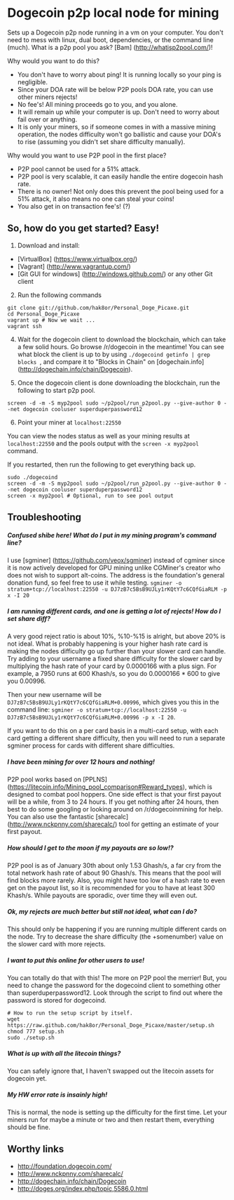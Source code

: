 Dogecoin p2p local node for mining
==================================

Sets up a Dogecoin p2p node running in a vm on your computer. You don't need to mess with linux, dual boot, dependencies, or the command line (much). What is a p2p pool you ask? [Bam] (http://whatisp2pool.com/)!

Why would you want to do this?
- You don't have to worry about ping! It is running locally so your ping is negligible.
- Since your DOA rate will be below P2P pools DOA rate, you can use other miners rejects!
- No fee's! All mining proceeds go to you, and you alone.
- It will remain up while your computer is up. Don't need to worry about fail over or anything.
- It is only your miners, so if someone comes in with a massive mining operation, the nodes difficulty won't go ballistic and cause your DOA's to rise (assuming you didn't set share difficulty manually).

Why would you want to use P2P pool in the first place?
- P2P pool cannot be used for a 51% attack.
- P2P pool is very scalable, it can easily handle the entire dogecoin hash rate.
- There is no owner! Not only does this prevent the pool being used for a 51% attack, it also means no one can steal your coins!
- You also get in on transaction fee's! (?)


So, how do you get started? Easy!
---------------------------------
1) Download and install:
- [VirtualBox] (https://www.virtualbox.org/)
- [Vagrant] (http://www.vagrantup.com/)
- [Git GUI for windows] (http://windows.github.com/) or any other Git client
 
2) Run the following commands
```Batchfile
git clone git://github.com/hak8or/Personal_Doge_Picaxe.git
cd Personal_Doge_Picaxe
vagrant up # Now we wait ...
vagrant ssh
```
4) Wait for the dogecoin client to download the blockchain, which can take a few solid hours. Go browse /r/dogecoin in the meantime! You can see what block the client is up to by using ```./dogecoind getinfo | grep blocks ```, and compare it to "Blocks in Chain" on [dogechain.info] (http://dogechain.info/chain/Dogecoin).

5) Once the dogecoin client is done downloading the blockchain, run the following to start p2p pool.
```Batchfile
screen -d -m -S myp2pool sudo ~/p2pool/run_p2pool.py --give-author 0 --net dogecoin cooluser superduperpassword12
```

6) Point your miner at ```localhost:22550```

You can view the nodes status as well as your mining results at ```localhost:22550``` and the pools output with the ```screen -x myp2pool``` command.

If you restarted, then run the following to get everything back up.
```Batchfile
sudo ./dogecoind
screen -d -m -S myp2pool sudo ~/p2pool/run_p2pool.py --give-author 0 --net dogecoin cooluser superduperpassword12
screen -x myp2pool # Optional, run to see pool output
```

Troubleshooting
---------------
##### *Confused shibe here!* What do I put in my mining program's command line? 
I use [sgminer] (https://github.com/veox/sgminer) instead of cgminer since it is now actively developed for GPU mining unlike CGMiner's creator who does not wish to support alt-coins. The address is the foundation's general donation fund, so feel free to use it while testing.
``` sgminer -o stratum+tcp://localhost:22550 -u DJ7zB7c5BsB9UJLy1rKQtY7c6CQfGiaRLM -p x -I 20 ```


##### I am running different cards, and one is getting a lot of rejects! How do I set share diff?
A very good reject ratio is about 10%, %10-%15 is alright, but above 20% is not ideal. What is probably happening is your higher hash rate card is making the nodes difficulty go up further than your slower card can handle. Try adding to your username a fixed share difficulty for the slower card by multiplying the hash rate of your card by 0.0000166 with a plus sign. For example, a 7950 runs at 600 Khash/s, so you do 0.0000166 * 600 to give you 0.00996. 

Then your new username will be ``` DJ7zB7c5BsB9UJLy1rKQtY7c6CQfGiaRLM+0.00996 ```, which gives you this in the command line: ``` sgminer -o stratum+tcp://localhost:22550 -u DJ7zB7c5BsB9UJLy1rKQtY7c6CQfGiaRLM+0.00996 -p x -I 20 ```.

If you want to do this on a per card basis in a multi-card setup, with each card getting a different share difficulty, then you will need to run a separate sgminer process for cards with different share difficulties. 


##### I have been mining for over 12 hours and nothing!
P2P pool works based on [PPLNS] (https://litecoin.info/Mining_pool_comparison#Reward_types), which is designed to combat pool hoppers. One side effect is that your first payout will be a while, from 3 to 24 hours. If you get nothing after 24 hours, then best to do some googling or looking around on /r/dogecoinmining for help. You can also use the fantastic [sharecalc] (http://www.nckpnny.com/sharecalc/) tool for getting an estimate of your first payout.


##### How should I get to the moon if my payouts are so low!?
P2P pool is as of January 30th about only 1.53 Ghash/s, a far cry from the total network hash rate of about 90 Ghash/s. This means that the pool will find blocks more rarely. Also, you might have too low of a hash rate to even get on the payout list, so it is recommended for you to have at least 300 Khash/s. While payouts are sporadic, over time they will even out.


##### Ok, my rejects are much better but still not ideal, what can I do?
This should only be happening if you are running multiple different cards on the node. Try to decrease the share difficulty (the +somenumber) value on the slower card with more rejects.


##### I want to put this online for other users to use!
You can totally do that with this! The more on P2P pool the merrier! But, you need to change the password for the dogecoind client to something other than superduperpassword12. Look through the script to find out where the password is stored for dogecoind.

```Batchfile
# How to run the setup script by itself.
wget https://raw.github.com/hak8or/Personal_Doge_Picaxe/master/setup.sh
chmod 777 setup.sh
sudo ./setup.sh
```


##### What is up with all the litecoin things? 
You can safely ignore that, I haven't swapped out the litecoin assets for dogecoin yet.


##### My HW error rate is insainly high!
This is normal, the node is setting up the difficulty for the first time. Let your miners run for maybe a minute or two and then restart them, everything should be fine.


Worthy links
------------
- http://foundation.dogecoin.com/
- http://www.nckpnny.com/sharecalc/
- http://dogechain.info/chain/Dogecoin
- http://doges.org/index.php/topic,5586.0.html
